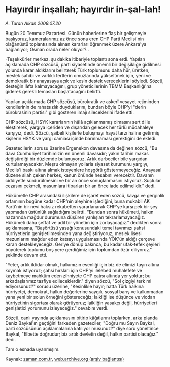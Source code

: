 # Hayırdır inşallah; hayırdır in-şal-lah!

*A. Turan Alkan 2009.07.20*

<tr><td class="metin" colspan="2" style="padding-top: 20px; padding-left: 5px; padding-right: 10px;">Bugün 20 Temmuz Pazartesi. Günün haberlerine flaş bir gelişmeyle başlıyoruz, kameralarımız az önce sona eren CHP Parti Meclisi'nin olağanüstü toplantısında alınan kararları öğrenmek üzere Ankara'ya bağlanıyor; Osman orada neler oluyor?..</td></tr><tr><td class="metin" colspan="2" style="padding-top: 20px; padding-left: 5px; padding-right: 10px;"><p>-Teşekkürler merkez, şu dakika itibariyle toplantı sona erdi. Yapılan açıklamada CHP sözcüsü, parti siyasetinde önemli bir değişikliğe gidilmesi yolunda karar aldıklarını belirterek Türk toplumunu daha hür, üretken, meslek sahibi ve varlıklı fertlerin omuzlarında yükseltmek için, yeni ve demokratik bir anayasaya açık ve kesin destek vereceklerini söyledi. Sözcü, desteğin lâfta kalmayacağını, grup yöneticilerinin TBMM Başkanlığı'na giderek gerekli temasları başlatacağını belirtti.
<p>Yapılan açıklamada CHP sözcüsü, bürokratik ve askerî vesayet rejiminden kendilerinin de rahatsızlık duyduklarını, bundan böyle CHP'yi "derin bürokrasinin partisi" gibi gösteren imajı sileceklerini ifade etti.
<p>CHP sözcüsü, HSYK kararlarının hâlâ açıklanmamış olmasını sert dille eleştirerek, yargıya içeriden ve dışarıdan gelecek her türlü müdahaleye karşıyız, dedi. Sözcü, şaibeli kişilerle buluşmayı hayat tarzı haline getirmiş kişilerin HSYK ve yargı camiası içinde barınmaması gerektiğini de ekledi.
<p>Gazetecilerin sorusu üzerine Ergenekon davasına da değinen sözcü, "Bu dava Cumhuriyet tarihimizin en önemli davasıdır; yakın tarihin makas değiştirdiği bir düzlemde bulunuyoruz. Artık darbeciler bile yargıdan kurtulamayacaktır. Meşru olmayan yollarla siyaset kurumunu yargıyı, Meclis'i baskı altına almak isteyenlere hoşgörü göstermeyeceğiz. Anayasal düzene silah çeken herkes, kanun önünde hesabını verecektir. Davanın ciddiyetle sürdürülmesini ve bir an önce sonuçlanmasını istiyoruz. Suçlular cezasını çekmeli, masumlara itibarları bir an önce iade edilmelidir." dedi.
<p>Hükümetle CHP arasındaki ilişkilere de işaret eden sözcü, kavga ve gerginlik ortamının bugüne kadar CHP'nin aleyhine işlediğini, buna mukabil AK Parti'nin bir nevi haksız rekabetten yararlanarak CHP'ye karşı pek bir şey yapmadan üstünlük sağladığını belirtti. "Bundan sonra hükümeti, halkın nazarında mağdur durumuna düşüren yanlışları tekrarlamayacağız. Hükümeti daha şeffaf ve adil bir yönetim için zorlayacağız." dedikten sonra açıklamasına, "Başörtüsü yasağı konusundaki temel tavrımızı şahsi hürriyetlerin genişletilmesinden yana değiştiriyoruz; meslek lisesi mezunlarını mağdur eden katsayı uygulamasında YÖK'ün aldığı çerçeve kararı destekleyeceğiz. Geriye dönüp bakınca, bu kadar ufak-tefek şeyleri büyüterek toplumu boş yere gerdiğimiz için toplumdan özür diliyoruz." şeklinde devam etti.
<p>"Yeter, artık iktidar olmak, halkımızın esenliği için biz de elimizi taşın altına koymak istiyoruz; şahsi hırsları için CHP'yi ilelebed muhalefete ve kaybetmeye mahkûm eden zihniyete CHP çatısı altında yer yoktur; bu arkadaşlarımız tasfiye edileceklerdir." diyen sözcü, "Sol çizgiyi terk mi ediyorsunuz?" sorusu üzerine, "Kesinlikle hayır; hatta Türk halkına hürriyetçi, demokrat, halkın değerlerine saygılı, sosyal barış ve kalkınmadan yana yeni bir solun örneğini göstereceğiz; laikliği ise düşünce ve vicdan hürriyetinin sigortası olarak görüyoruz; laikliğin yasakçı değil, hürriyetleri genişletici yorumunu izleyeceğiz." cevabını verdi.
<p>Sözcü, canlı yayında açıklamasını bitirip kâğıtlarını toplarken, arka planda Deniz Baykal'ın geçtiğini farkeden gazeteciler, "Doğru mu Sayın Baykal, parti sözcüsünün açıklamalarına katılıyor musunuz?" diye soru yöneltince Baykal, "Elbette doğrudur; biz artık devletin değil, halkın partisi olacağız." dedi.
<p> Tam o esnada uyanmışım.<br/></p></p></p></p></p></p></p></p></td></tr>

Kaynak: [zaman.com.tr](http://zaman.com.tr/yazar.do?yazino=871241), [web.archive.org (arşiv bağlantısı)](http://web.archive.org/web/20090831043630/http://www.zaman.com.tr:80/yazar.do?yazino=871241)
